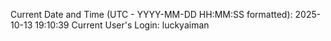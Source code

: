 Current Date and Time (UTC - YYYY-MM-DD HH:MM:SS formatted): 2025-10-13 19:10:39
Current User's Login: luckyaiman
